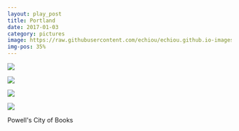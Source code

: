 ```yaml
---
layout: play_post
title: Portland
date: 2017-01-03
category: pictures
image: https://raw.githubusercontent.com/echiou/echiou.github.io-images/master/FFF/FFF05/4.jpg
img-pos: 35%
---
```


![][Sign]

![][WWonderland]

![][Heart]

![][Powell's]

Powell's City of Books

[WWonderland]: https://raw.githubusercontent.com/echiou/echiou.github.io-images/master/FFF/FFF04/1.jpg
[Heart]: https://raw.githubusercontent.com/echiou/echiou.github.io-images/master/FFF/FFF04/2.jpg
[Powell's]: https://raw.githubusercontent.com/echiou/echiou.github.io-images/master/FFF/FFF04/4.jpg
[Sign]: https://raw.githubusercontent.com/echiou/echiou.github.io-images/master/FFF/FFF05/4.jpg

